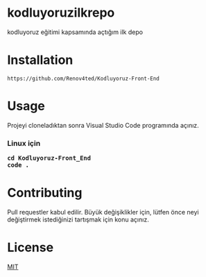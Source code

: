 # kodluyoruzilkrepo
kodluyoruz eğitimi kapsamında açtığım ilk depo

# Installation
```
https://github.com/Renov4ted/Kodluyoruz-Front-End
```
# Usage 
Projeyi cloneladıktan sonra Visual Studio Code programında açınız.

<h3> Linux için

```
cd Kodluyoruz-Front_End
code .
```
# Contributing

Pull requestler kabul edilir. Büyük değişiklikler için, lütfen önce neyi değiştirmek istediğinizi tartışmak için konu açınız.

# License 

[MIT](https://github.com/Renov4ted/kodluyoruzilkrepo/blob/main/LICENSE)
